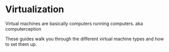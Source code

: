 # Virtualization

Virtual machines are basically computers running computers. aka computerception


These guides walk you through the different virtual machine types and how to set them up.